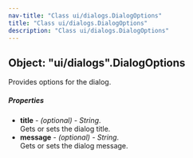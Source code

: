```yaml
---
nav-title: "Class ui/dialogs.DialogOptions"
title: "Class ui/dialogs.DialogOptions"
description: "Class ui/dialogs.DialogOptions"
---
```

## Object: "ui/dialogs".DialogOptions  
Provides options for the dialog.

##### Properties
 - **title** - _(optional)_ - _String_.    
  Gets or sets the dialog title.
 - **message** - _(optional)_ - _String_.    
  Gets or sets the dialog message.